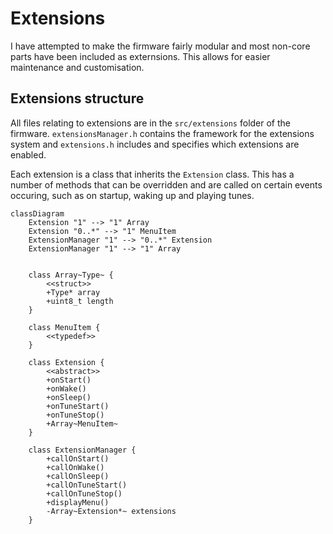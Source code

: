 # Extensions
I have attempted to make the firmware fairly modular and most non-core parts have been included as externsions. This allows for easier maintenance and customisation.

## Extensions structure
All files relating to extensions are in the `src/extensions` folder of the firmware. `extensionsManager.h` contains the framework for the extensions system and `extensions.h` includes and specifies which extensions are enabled.

Each extension is a class that inherits the `Extension` class. This has a number of methods that can be overridden and are called on certain events occuring, such as on startup, waking up and playing tunes.

```mermaid
classDiagram
    Extension "1" --> "1" Array
    Extension "0..*" --> "1" MenuItem
    ExtensionManager "1" --> "0..*" Extension
    ExtensionManager "1" --> "1" Array


    class Array~Type~ {
        <<struct>>
        +Type* array
        +uint8_t length
    }

    class MenuItem {
        <<typedef>>
    }

    class Extension {
        <<abstract>>
        +onStart()
        +onWake()
        +onSleep()
        +onTuneStart()
        +onTuneStop()
        +Array~MenuItem~
    }

    class ExtensionManager {
        +callOnStart()
        +callOnWake()
        +callOnSleep()
        +callOnTuneStart()
        +callOnTuneStop()
        +displayMenu()
        -Array~Extension*~ extensions
    }
```